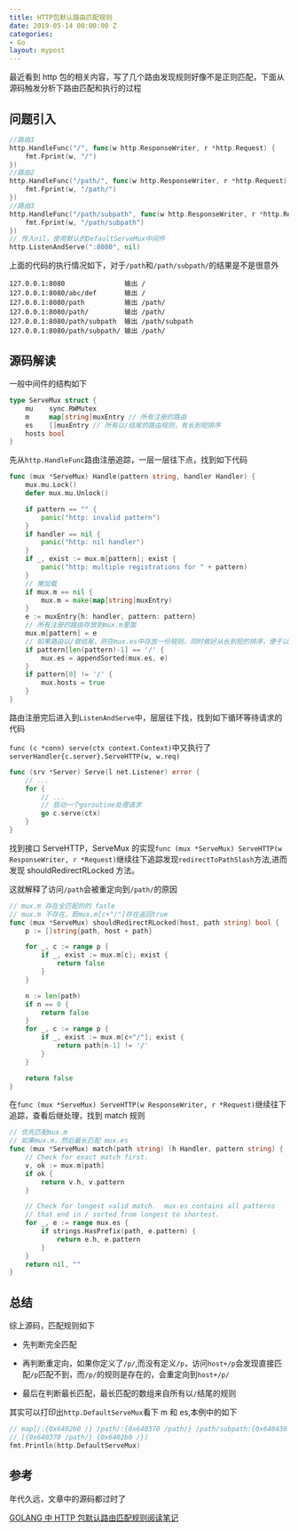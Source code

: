 ```yaml
---
title: HTTP包默认路由匹配规则
date: 2019-05-14 00:00:00 Z
categories:
- Go
layout: mypost
---
```


最近看到 http 包的相关内容，写了几个路由发现规则好像不是正则匹配，下面从源码触发分析下路由匹配和执行的过程

## 问题引入

```go
//路由1
http.HandleFunc("/", func(w http.ResponseWriter, r *http.Request) {
    fmt.Fprint(w, "/")
})
//路由2
http.HandleFunc("/path/", func(w http.ResponseWriter, r *http.Request) {
    fmt.Fprint(w, "/path/")
})
//路由3
http.HandleFunc("/path/subpath", func(w http.ResponseWriter, r *http.Request) {
    fmt.Fprint(w, "/path/subpath")
})
// 传入nil，使用默认的DefaultServeMux中间件
http.ListenAndServe(":8080", nil)
```

上面的代码的执行情况如下，对于`/path`和`/path/subpath/`的结果是不是很意外

```
127.0.0.1:8080               输出 /
127.0.0.1:8080/abc/def       输出 /
127.0.0.1:8080/path          输出 /path/
127.0.0.1:8080/path/         输出 /path/
127.0.0.1:8080/path/subpath  输出 /path/subpath
127.0.0.1:8080/path/subpath/ 输出 /path/
```

## 源码解读

一般中间件的结构如下

```go
type ServeMux struct {
	mu    sync.RWMutex
	m     map[string]muxEntry // 所有注册的路由
	es    []muxEntry // 所有以/结尾的路由规则，有长到短排序
	hosts bool
}
```

先从`http.HandleFunc`路由注册追踪，一层一层往下点，找到如下代码

```go
func (mux *ServeMux) Handle(pattern string, handler Handler) {
    mux.mu.Lock()
    defer mux.mu.Unlock()

    if pattern == "" {
        panic("http: invalid pattern")
    }
    if handler == nil {
        panic("http: nil handler")
    }
    if _, exist := mux.m[pattern]; exist {
        panic("http: multiple registrations for " + pattern)
    }
    // 懒加载
    if mux.m == nil {
        mux.m = make(map[string]muxEntry)
    }
    e := muxEntry{h: handler, pattern: pattern}
    // 所有注册的路由存放到mux.m里面
    mux.m[pattern] = e
    // 如果路由以/做结尾，则在mux.es中存放一份规则，同时做好从长到短的排序，便于以后
    if pattern[len(pattern)-1] == '/' {
        mux.es = appendSorted(mux.es, e)
    }
    if pattern[0] != '/' {
        mux.hosts = true
    }
}
```

路由注册完后进入到`ListenAndServe`中，层层往下找，找到如下循环等待请求的代码

`func (c *conn) serve(ctx context.Context)`中又执行了`serverHandler{c.server}.ServeHTTP(w, w.req)`

```go
func (srv *Server) Serve(l net.Listener) error {
    // ...
    for {
        // ...
        // 启动一个goroutine处理请求
        go c.serve(ctx)
    }
}
```

找到接口 ServeHTTP，ServeMux 的实现`func (mux *ServeMux) ServeHTTP(w ResponseWriter, r *Request)`继续往下追踪发现`redirectToPathSlash`方法,进而发现 shouldRedirectRLocked 方法。

这就解释了访问`/path`会被重定向到`/path/`的原因

```go
// mux.m 存在全匹配的的 fasle
// mux.m 不存在，若mux.m[c+"/"]存在返回true
func (mux *ServeMux) shouldRedirectRLocked(host, path string) bool {
    p := []string{path, host + path}

    for _, c := range p {
        if _, exist := mux.m[c]; exist {
            return false
        }
    }

    n := len(path)
    if n == 0 {
        return false
    }
    for _, c := range p {
        if _, exist := mux.m[c+"/"]; exist {
            return path[n-1] != '/'
        }
    }

    return false
}
```

在`func (mux *ServeMux) ServeHTTP(w ResponseWriter, r *Request)`继续往下追踪，查看后继处理，找到 match 规则

```go
// 优先匹配mux.m
// 如果mux.m，然后最长匹配 mux.es
func (mux *ServeMux) match(path string) (h Handler, pattern string) {
    // Check for exact match first.
    v, ok := mux.m[path]
    if ok {
        return v.h, v.pattern
    }

    // Check for longest valid match.  mux.es contains all patterns
    // that end in / sorted from longest to shortest.
    for _, e := range mux.es {
        if strings.HasPrefix(path, e.pattern) {
            return e.h, e.pattern
        }
    }
    return nil, ""
}
```

## 总结

综上源码，匹配规则如下

- 先判断完全匹配

- 再判断重定向，如果你定义了`/p/`,而没有定义`/p`，访问`host+/p`会发现直接匹配`/p`匹配不到，而`/p/`的规则是存在的，会重定向到`host+/p/`

- 最后在判断最长匹配，最长匹配的数组来自所有以`/`结尾的规则

其实可以打印出`http.DefaultServeMux`看下 m 和 es,本例中的如下

```go
// map[/:{0x6402b0 /} /path/:{0x640370 /path/} /path/subpath:{0x640430 /path/subpath}]
// [{0x640370 /path/} {0x6402b0 /}]
fmt.Println(http.DefaultServeMux)
```

## 参考

年代久远，文章中的源码都过时了

[GOLANG 中 HTTP 包默认路由匹配规则阅读笔记](https://studygolang.com/resources/4657)
